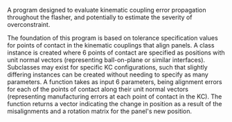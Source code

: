 A program designed to evaluate kinematic coupling error propagation throughout the flasher, and potentially to estimate the severity of overconstraint.

The foundation of this program is based on tolerance specification values for points of contact in the kinematic couplings that align panels. A class instance is created where 6 points of contact are specified as positions with unit normal vectors (representing ball-on-plane or similar interfaces). Subclasses may exist for specific KC configurations, such that slightly differing instances can be created without needing to specify as many parameters. A function takes as input 6 parameters, being alignment errors for each of the points of contact along their unit normal vectors (representing manufacturing errors at each point of contact in the KC). The function returns a vector indicating the change in position as a result of the misalignments and a rotation matrix for the panel's new position.